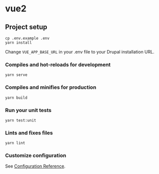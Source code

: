 # vue2

## Project setup
```
cp .env.example .env
yarn install
```

Change `VUE_APP_BASE_URL` in your .env file to your Drupal installation URL.

### Compiles and hot-reloads for development
```
yarn serve
```

### Compiles and minifies for production
```
yarn build
```

### Run your unit tests
```
yarn test:unit
```

### Lints and fixes files
```
yarn lint
```

### Customize configuration
See [Configuration Reference](https://cli.vuejs.org/config/).
